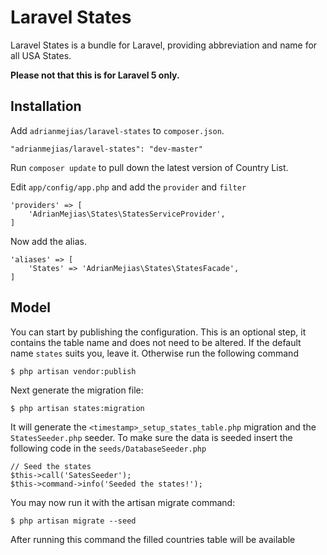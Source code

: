# Laravel States

Laravel States is a bundle for Laravel, providing abbreviation and name for all USA States.

**Please not that this is for Laravel 5 only.**

## Installation

Add `adrianmejias/laravel-states` to `composer.json`.

    "adrianmejias/laravel-states": "dev-master"
    
Run `composer update` to pull down the latest version of Country List.

Edit `app/config/app.php` and add the `provider` and `filter`

    'providers' => [
        'AdrianMejias\States\StatesServiceProvider',
    ]

Now add the alias.

    'aliases' => [
        'States' => 'AdrianMejias\States\StatesFacade',
    ]
    

## Model

You can start by publishing the configuration. This is an optional step, it contains the table name and does not need to be altered. If the default name `states` suits you, leave it. Otherwise run the following command

    $ php artisan vendor:publish

Next generate the migration file:

    $ php artisan states:migration
    
It will generate the `<timestamp>_setup_states_table.php` migration and the `StatesSeeder.php` seeder. To make sure the data is seeded insert the following code in the `seeds/DatabaseSeeder.php`

    // Seed the states
    $this->call('SatesSeeder');
    $this->command->info('Seeded the states!'); 

You may now run it with the artisan migrate command:

    $ php artisan migrate --seed
    
After running this command the filled countries table will be available